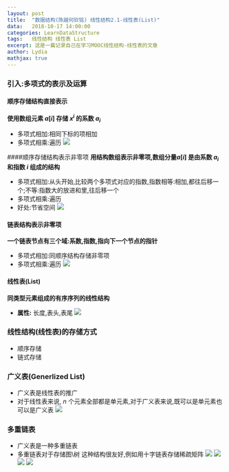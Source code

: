 ```yaml
---
layout:	post
title:	"数据结构(陈越何钦铭) 线性结构2.1-线性表(List)"
data:	2018-10-17 14:00:00
categories: LearnDataStructure
tags:	线性结构 线性表 List
excerpt: 这是一篇记录自己在学习MOOC线性结构-线性表的文章
author: Lydia
mathjax: true
---
```


### **引入:多项式的表示及运算**
#### 顺序存储结构直接表示
**使用数组元素 $a[i]$ 存储 $x^i$ 的系数 $a_i$**
- 多项式相加:相同下标的项相加
- 多项式相乘:遍历
![](https://raw.githubusercontent.com/LingjieLi/LingjieLi.github.io/master/images/LAll.png)

####顺序存储结构表示非零项
**用结构数组表示非零项,数组分量$a[i]$ 是由系数 $a_i$ 和指数 $i$ 组成的结构** 
- 多项式相加:从头开始,比较两个多项式对应的指数,指数相等:相加,都往后移一个;不等:指数大的放进和里,往后移一个
- 多项式相乘:遍历
- 好处:节省空间
![](https://raw.githubusercontent.com/LingjieLi/LingjieLi.github.io/master/images/LNoZero.png)

#### **链表结构表示非零项**
**一个链表节点有三个域:系数,指数,指向下一个节点的指针**
- 多项式相加:同顺序结构存储非零项
- 多项式相乘:遍历
![](https://raw.githubusercontent.com/LingjieLi/LingjieLi.github.io/master/images/Llist.png)

#### **线性表(List)**
**同类型元素组成的有序序列的线性结构**
- **属性:** 长度,表头,表尾
![](https://raw.githubusercontent.com/LingjieLi/LingjieLi.github.io/master/images/LADT.png)
### **线性结构(线性表)的存储方式**
* 顺序存储
* 链式存储

### **广义表(Generlized List)**
- 广义表是线性表的推广
- 对于线性表来说, $n$ 个元素全部都是单元素,对于广义表来说,既可以是单元素也可以是广义表
![](https://raw.githubusercontent.com/LingjieLi/LingjieLi.github.io/master/images/Glist.png)
### **多重链表**
- 广义表是一种多重链表
- 多重链表对于存储图\树 这种结构很友好,例如用十字链表存储稀疏矩阵
![](https://raw.githubusercontent.com/LingjieLi/LingjieLi.github.io/master/images/Mlist1.png)
![](https://raw.githubusercontent.com/LingjieLi/LingjieLi.github.io/master/images/Mlist2.png)
![](https://raw.githubusercontent.com/LingjieLi/LingjieLi.github.io/master/images/Mlist3.png)
![](https://raw.githubusercontent.com/LingjieLi/LingjieLi.github.io/master/images/Mlist4.png)